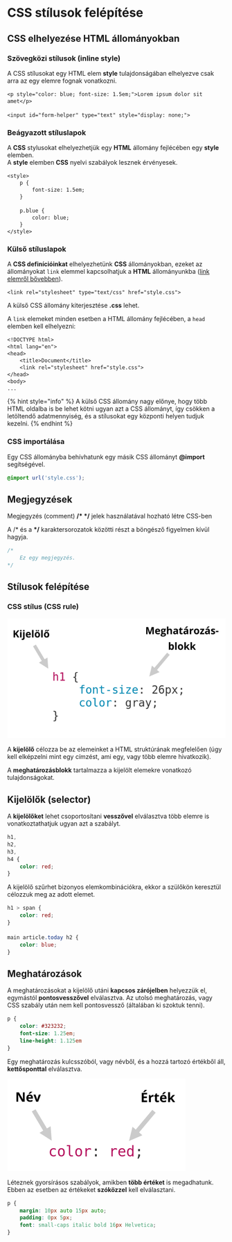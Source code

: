 # CSS stílusok felépítése

## CSS elhelyezése HTML állományokban

### Szövegközi stílusok \(inline style\)

A CSS stílusokat egy HTML elem **style** tulajdonságában elhelyezve csak arra az egy elemre fognak vonatkozni.

```markup
<p style="color: blue; font-size: 1.5em;">Lorem ipsum dolor sit amet</p>

<input id="form-helper" type="text" style="display: none;">
```

### Beágyazott stíluslapok

A **CSS** stylusokat elhelyezhetjük egy **HTML** állomány fejlécében egy **style** elemben.  
A **style** elemben **CSS** nyelvi szabályok lesznek érvényesek.

```markup
<style>
    p {
        font-size: 1.5em;
    }
    
    p.blue {
        color: blue;
    }
</style>
```

### Külső stíluslapok

A **CSS definícióinkat** elhelyezhetünk **CSS** állományokban, ezeket az állományokat `link` elemmel kapcsolhatjuk a **HTML** állományunkba \([link elemről bővebben](https://digikiad.gitbook.io/digitalis-kiadvanyok/~/edit/drafts/-LYRW05ddo4c8ZzXfrn6/html/html-elemek#linkek)\).

```markup
<link rel="stylesheet" type="text/css" href="style.css">
```

A külső CSS állomány kiterjesztése **.css** lehet.

A `link` elemeket minden esetben a HTML állomány fejlécében, a `head` elemben kell elhelyezni: 

```markup
<!DOCTYPE html>
<html lang="en">
<head>
    <title>Document</title>
    <link rel="stylesheet" href="style.css">
</head>
<body>
...
```

{% hint style="info" %}
A külső CSS állomány nagy előnye, hogy több HTML oldalba is be lehet kötni ugyan azt a CSS állományt, így csökken a letöltendő adatmennyiség, és a stílusokat egy központi helyen tudjuk kezelni.
{% endhint %}

### CSS importálása

Egy CSS állományba behívhatunk egy másik CSS állományt **@import** segítségével.

```css
@import url('style.css');
```

## Megjegyzések

Megjegyzés \(comment\) **/\*  \*/** jelek használatával hozható létre CSS-ben

A /\* és a **\*/** karaktersorozatok közötti részt a böngésző figyelmen kívül hagyja.

```css
/*
    Ez egy megjegyzés.
*/
```

## Stílusok felépítése

### CSS stílus \(CSS rule\)

![](../.gitbook/assets/cssrule.png)

A **kijelölő** célozza be az elemeinket a HTML struktúrának megfelelően \(úgy kell elképzelni mint egy címzést, ami egy, vagy több elemre hivatkozik\).  
  
A **meghatározásblokk** tartalmazza a kijelölt elemekre vonatkozó tulajdonságokat.

## Kijelölők \(selector\)

A **kijelölőket** lehet csoportosítani **vesszővel** elválasztva több elemre is vonatkoztathatjuk ugyan azt a szabályt.

```css
h1,
h2,
h3,
h4 {
    color: red;
}
```

A kijelölő szűrhet bizonyos elemkombinációkra, ekkor a szülőkön keresztül célozzuk meg az adott elemet.

```css
h1 > span {
    color: red;
}

main article.today h2 {
    color: blue;
}
```

## Meghatározások

A meghatározásokat a kijelölő utáni **kapcsos zárójelben** helyezzük el, egymástól **pontosvesszővel** elválasztva. Az utolsó meghatározás, vagy CSS szabály után nem kell pontosvessző \(általában ki szoktuk tenni\).

```css
p {
    color: #323232;
    font-size: 1.25em;
    line-height: 1.125em
}
```

Egy meghatározás kulcsszóból, vagy névből, és a hozzá tartozó értékből áll, **kettősponttal** elválasztva. 

![](../.gitbook/assets/cssrule2.png)

Léteznek gyorsírásos szabályok, amikben **több értéket** is megadhatunk. Ebben az esetben az értékeket **szóközzel** kell elválasztani.

```css
p {
    margin: 10px auto 15px auto;
    padding: 0px 5px;
    font: small-caps italic bold 16px Helvetica;
}
```

